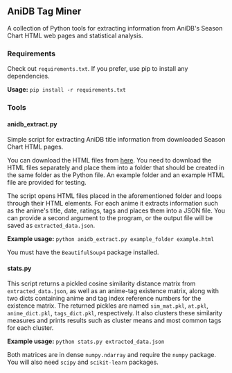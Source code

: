 AniDB Tag Miner
---------------

A collection of Python tools for extracting information from AniDB's Season Chart HTML web pages and statistical analysis.


### Requirements

Check out `requirements.txt`. If you prefer, use pip to install any dependencies.

**Usage:** `pip install -r requirements.txt`


### Tools

#### anidb_extract.py

Simple script for extracting AniDB title information from downloaded Season Chart HTML pages.

You can download the HTML files from [here](https://anidb.net/perl-bin/animedb.pl?show=calendar). You need to download the HTML files separately and place them into a folder that should be created in the same folder as the Python file. An example folder and an example HTML file are provided for testing.

The script opens HTML files placed in the aforementioned folder and loops through their HTML elements. For each anime it extracts information such as the anime's title, date, ratings, tags and places them into a JSON file. You can provide a second argument to the program, or the output file will be saved as `extracted_data.json`.

**Example usage:** `python anidb_extract.py example_folder example.html`

You must have the `BeautifulSoup4` package installed.

#### stats.py

This script returns a pickled cosine similarity distance matrix from `extracted_data.json`, as well as an anime-tag existence matrix, along with two dicts containing anime and tag index reference numbers for the existence matrix. The returned pickles are named `sim_mat.pkl`, `at.pkl`, `anime_dict.pkl`, `tags_dict.pkl`, respectively. It also clusters these similarity measures and prints results such as cluster means and most common tags for each cluster.

**Example usage:** `python stats.py extracted_data.json`

Both matrices are in dense `numpy.ndarray` and require the `numpy` package. You will also need `scipy` and `scikit-learn` packages.
